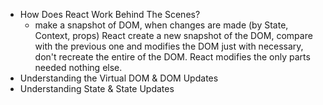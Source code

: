 - How Does React Work Behind The Scenes?
	- make a snapshot of DOM, when changes are made (by State, Context, props) React create a new snapshot of the DOM, compare with the previous one and modifies the DOM just with necessary, don't recreate the entire of the DOM. React modifies the only parts needed nothing else. 
- Understanding the Virtual DOM & DOM Updates
- Understanding State & State Updates
